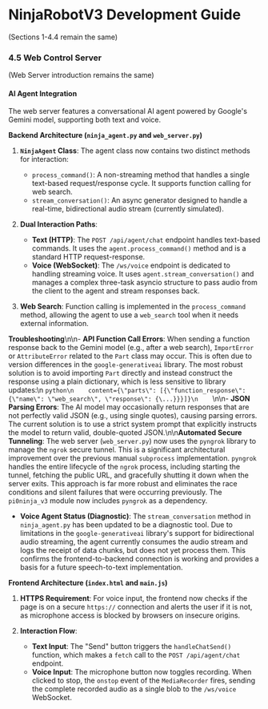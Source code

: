 # NinjaRobotV3 Development Guide

(Sections 1-4.4 remain the same)

### 4.5 Web Control Server

(Web Server introduction remains the same)

#### AI Agent Integration

The web server features a conversational AI agent powered by Google's Gemini model, supporting both text and voice.

**Backend Architecture (`ninja_agent.py` and `web_server.py`)**

1.  **`NinjaAgent` Class**: The agent class now contains two distinct methods for interaction:
    - `process_command()`: A non-streaming method that handles a single text-based request/response cycle. It supports function calling for web search.
    - `stream_conversation()`: An async generator designed to handle a real-time, bidirectional audio stream (currently simulated).

2.  **Dual Interaction Paths**:
    - **Text (HTTP)**: The `POST /api/agent/chat` endpoint handles text-based commands. It uses the `agent.process_command()` method and is a standard HTTP request-response.
    - **Voice (WebSocket)**: The `/ws/voice` endpoint is dedicated to handling streaming voice. It uses `agent.stream_conversation()` and manages a complex three-task asyncio structure to pass audio from the client to the agent and stream responses back.

3.  **Web Search**: Function calling is implemented in the `process_command` method, allowing the agent to use a `web_search` tool when it needs external information.

**Troubleshooting**\n\n-   **API Function Call Errors**: When sending a function response back to the Gemini model (e.g., after a web search), `ImportError` or `AttributeError` related to the `Part` class may occur. This is often due to version differences in the `google-generativeai` library. The most robust solution is to avoid importing `Part` directly and instead construct the response using a plain dictionary, which is less sensitive to library updates:\n    ```python\n    content={\"parts\": [{\"function_response\": {\"name\": \"web_search\", \"response\": {\...}}}]}\n    ```\n\n-   **JSON Parsing Errors**: The AI model may occasionally return responses that are not perfectly valid JSON (e.g., using single quotes), causing parsing errors. The current solution is to use a strict system prompt that explicitly instructs the model to return valid, double-quoted JSON.\n\n**Automated Secure Tunneling**: The web server (`web_server.py`) now uses the `pyngrok` library to manage the `ngrok` secure tunnel. This is a significant architectural improvement over the previous manual `subprocess` implementation. `pyngrok` handles the entire lifecycle of the `ngrok` process, including starting the tunnel, fetching the public URL, and gracefully shutting it down when the server exits. This approach is far more robust and eliminates the race conditions and silent failures that were occurring previously. The `pi0ninja_v3` module now includes `pyngrok` as a dependency.

-   **Voice Agent Status (Diagnostic)**: The `stream_conversation` method in `ninja_agent.py` has been updated to be a diagnostic tool. Due to limitations in the `google-generativeai` library's support for bidirectional audio streaming, the agent currently consumes the audio stream and logs the receipt of data chunks, but does not yet process them. This confirms the frontend-to-backend connection is working and provides a basis for a future speech-to-text implementation.

**Frontend Architecture (`index.html` and `main.js`)**

1.  **HTTPS Requirement**: For voice input, the frontend now checks if the page is on a secure `https://` connection and alerts the user if it is not, as microphone access is blocked by browsers on insecure origins.

2.  **Interaction Flow**:
    - **Text Input**: The "Send" button triggers the `handleChatSend()` function, which makes a `fetch` call to the `POST /api/agent/chat` endpoint.
    - **Voice Input**: The microphone button now toggles recording. When clicked to stop, the `onstop` event of the `MediaRecorder` fires, sending the complete recorded audio as a single blob to the `/ws/voice` WebSocket.